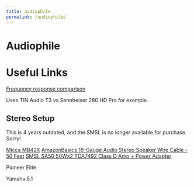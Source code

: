 ```yaml
---
title: audiophile
permalink: /audiophile/
---
```


Audiophile
==

# Useful Links

[Frequency response comparison](https://www.rtings.com/headphones/1-4/graph#789/3992/299)

Uses TIN Audio T3 vs Sennheiser 280 HD Pro for example.


## Stereo Setup
This is 4 years outdated, and the SMSL is no longer available for purchase. Sorry!

[Micca MB42X](https://www.amazon.com/gp/product/B00E7H8GG2/)
[AmazonBasics 16-Gauge Audio Stereo Speaker Wire Cable - 50 Feet](https://www.amazon.com/gp/product/B006LW0WDQ/)
[SMSL SA50 50Wx2 TDA7492 Class D Amp + Power Adapter](https://www.amazon.com/gp/product/B00F0H8TOC/)

Pioneer Elite

Yamaha 5.1